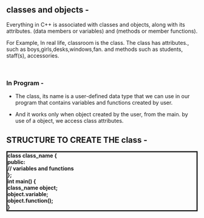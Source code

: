 ## classes and objects -
<p>Everything in C++ is associated with classes and objects, along with its attributes. (data members or variables) and (methods or member functions).</p>
<p>For Example, In real life, classroom is the class. The class has attributes., such as boys,girls,desks,windows,fan. and methods such as students, staff(s), accessories.</p><br>

### In Program -
* <p>The class, its name is a user-defined data type that we can use in our program that contains variables and functions created by user.</p>
* <p>And it works only when object created by the user, from the main. by use of a object, we access class attributes.</p> 
## STRUCTURE TO CREATE THE class -
<div style="border-style:solid;">
<b>class class_name { <br>
<b>public:<br>
<b>// variables and functions<br>
<b>};<br>
<b>int main() {<br>
<b>class_name object;<br>
<b>object.variable;<br>
<b>object.function();<br>
<b>}
</div>
